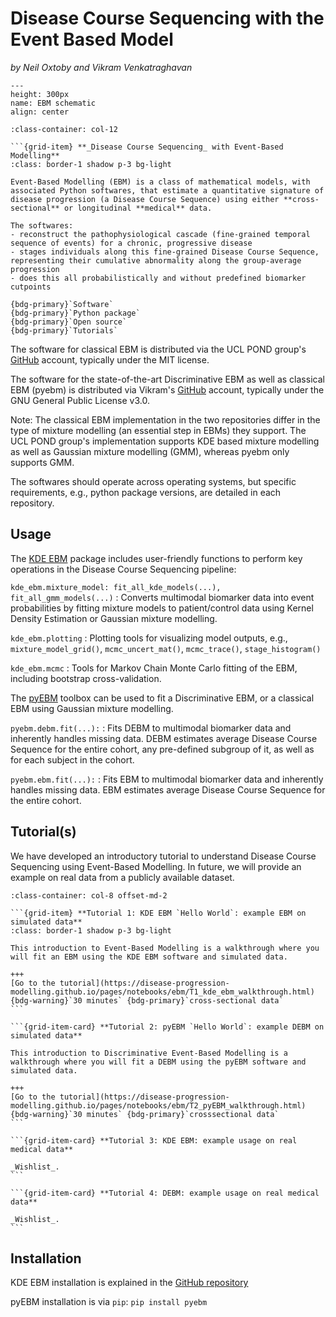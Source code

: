# Disease Course Sequencing with the Event Based Model
_by Neil Oxtoby and Vikram Venkatraghavan_

```{figure} ../../../_static/img/ebm.png
---
height: 300px
name: EBM schematic
align: center
```

````{grid} 1 1 1 1
:class-container: col-12

```{grid-item} **_Disease Course Sequencing_ with Event-Based Modelling**
:class: border-1 shadow p-3 bg-light

Event-Based Modelling (EBM) is a class of mathematical models, with associated Python softwares, that estimate a quantitative signature of disease progression (a Disease Course Sequence) using either **cross-sectional** or longitudinal **medical** data.

The softwares:
- reconstruct the pathophysiological cascade (fine-grained temporal sequence of events) for a chronic, progressive disease
- stages individuals along this fine-grained Disease Course Sequence, representing their cumulative abnormality along the group-average progression
- does this all probabilistically and without predefined biomarker cutpoints

{bdg-primary}`Software`
{bdg-primary}`Python package`
{bdg-primary}`Open source`
{bdg-primary}`Tutorials`
````

The software for classical EBM is distributed via the UCL POND group's [GitHub](https://github.com/ucl-pond) account, typically under the MIT license. 

The software for the state-of-the-art Discriminative EBM as well as classical EBM (pyebm) is distributed via Vikram's [GitHub](https://github.com/88vikram/pyebm) account, typically under the GNU General Public License v3.0. 

Note: The classical EBM implementation in the two repositories differ in the type of mixture modelling (an essential step in EBMs) they support. The UCL POND group's implementation supports KDE based mixture modelling as well as Gaussian mixture modelling (GMM), whereas pyebm only supports GMM.

The softwares should operate across operating systems, but specific requirements, e.g., python package versions, are detailed in each repository.

## **Usage**

The [KDE EBM](https://github.com/ucl-pond/kde_ebm) package includes user-friendly functions to perform key operations in the Disease Course Sequencing pipeline:

`kde_ebm.mixture_model: fit_all_kde_models(...), fit_all_gmm_models(...)`
: Converts multimodal biomarker data into event probabilities by fitting mixture models to patient/control data using Kernel Density Estimation or Gaussian mixture modelling.

`kde_ebm.plotting`
: Plotting tools for visualizing model outputs, e.g., `mixture_model_grid()`, `mcmc_uncert_mat()`, `mcmc_trace()`, `stage_histogram()`

`kde_ebm.mcmc`
: Tools for Markov Chain Monte Carlo fitting of the EBM, including bootstrap cross-validation.

The [pyEBM](https://github.com/88vikram/pyEBM) toolbox can be used to fit a Discriminative EBM, or a classical EBM using Gaussian mixture modelling.

`pyebm.debm.fit(...):`
: Fits DEBM to multimodal biomarker data and inherently handles missing data. DEBM estimates average Disease Course Sequence for the entire cohort, any pre-defined subgroup of it, as well as for each subject in the cohort.

`pyebm.ebm.fit(...):`
: Fits EBM to multimodal biomarker data and inherently handles missing data. EBM estimates average Disease Course Sequence for the entire cohort.

## **Tutorial(s)**

We have developed an introductory tutorial to understand Disease Course Sequencing using Event-Based Modelling. In future, we will provide an example on real data from a publicly available dataset.

````{grid} 1 1 1 1
:class-container: col-8 offset-md-2

```{grid-item} **Tutorial 1: KDE EBM `Hello World`: example EBM on simulated data**
:class: border-1 shadow p-3 bg-light

This introduction to Event-Based Modelling is a walkthrough where you will fit an EBM using the KDE EBM software and simulated data.

+++
[Go to the tutorial](https://disease-progression-modelling.github.io/pages/notebooks/ebm/T1_kde_ebm_walkthrough.html)
{bdg-warning}`30 minutes` {bdg-primary}`cross-sectional data`
```

```{grid-item-card} **Tutorial 2: pyEBM `Hello World`: example DEBM on simulated data**

This introduction to Discriminative Event-Based Modelling is a walkthrough where you will fit a DEBM using the pyEBM software and simulated data.

+++
[Go to the tutorial](https://disease-progression-modelling.github.io/pages/notebooks/ebm/T2_pyEBM_walkthrough.html)
{bdg-warning}`30 minutes` {bdg-primary}`crosssectional data`
```

```{grid-item-card} **Tutorial 3: KDE EBM: example usage on real medical data**

_Wishlist_.
```

```{grid-item-card} **Tutorial 4: DEBM: example usage on real medical data**

_Wishlist_.
```

````

## **Installation**

KDE EBM installation is explained in the [GitHub repository](https://github.com/ucl-pond/kde_ebm)

pyEBM installation is via `pip`: `pip install pyebm`
